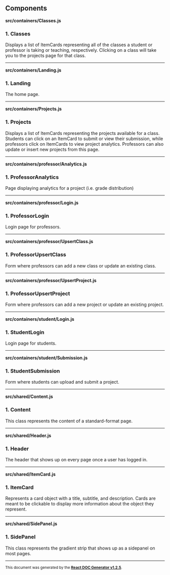 Components
----------

**src/containers/Classes.js**

### 1. Classes

Displays a list of ItemCards representing all of the classes 
a student or professor is taking or teaching, respectively.
Clicking on a class will take you to the projects page for that class.   




-----
**src/containers/Landing.js**

### 1. Landing

The home page.   




-----
**src/containers/Projects.js**

### 1. Projects

Displays a list of ItemCards representing the projects available for a class. 
Students can click on an ItemCard to submit or view their submission,
while professors click on ItemCards to view project analytics.
Professors can also update or insert new projects from this page.   




-----
**src/containers/professor/Analytics.js**

### 1. ProfessorAnalytics

Page displaying analytics for a project (i.e. grade distribution)   




-----
**src/containers/professor/Login.js**

### 1. ProfessorLogin

Login page for professors.   




-----
**src/containers/professor/UpsertClass.js**

### 1. ProfessorUpsertClass

Form where professors can add a new class or update an existing class.   




-----
**src/containers/professor/UpsertProject.js**

### 1. ProfessorUpsertProject

Form where professors can add a new project or update an existing project.   




-----
**src/containers/student/Login.js**

### 1. StudentLogin

Login page for students.   




-----
**src/containers/student/Submission.js**

### 1. StudentSubmission

Form where students can upload and submit a project.   




-----
**src/shared/Content.js**

### 1. Content

This class represents the content of a standard-format page.   




-----
**src/shared/Header.js**

### 1. Header

The header that shows up on every page once a user has logged in.   




-----
**src/shared/ItemCard.js**

### 1. ItemCard

Represents a card object with a title, subtitle, and description.
Cards are meant to be clickable to display more information about the object they represent.   




-----
**src/shared/SidePanel.js**

### 1. SidePanel

This class represents the gradient strip that shows up as a sidepanel on most pages.   




-----

<sub>This document was generated by the <a href="https://github.com/marborkowski/react-doc-generator" target="_blank">**React DOC Generator v1.2.5**</a>.</sub>
